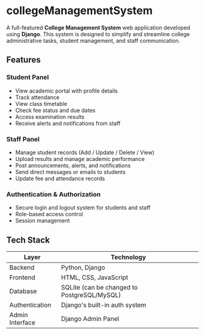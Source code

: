 # collegeManagementSystem

A full-featured **College Management System** web application developed using **Django**. This system is designed to simplify and streamline college administrative tasks, student management, and staff communication.

##  Features

### Student Panel
- View academic portal with profile details
- Track attendance
- View class timetable
- Check fee status and due dates
- Access examination results
- Receive alerts and notifications from staff

###  Staff Panel
- Manage student records (Add / Update / Delete / View)
- Upload results and manage academic performance
- Post announcements, alerts, and notifications
- Send direct messages or emails to students
- Update fee and attendance records

###  Authentication & Authorization
- Secure login and logout system for students and staff
- Role-based access control
- Session management

##  Tech Stack

| Layer           | Technology         |
|----------------|--------------------|
| Backend         | Python, Django     |
| Frontend        | HTML, CSS, JavaScript |
| Database        | SQLite (can be changed to PostgreSQL/MySQL) |
| Authentication  | Django's built-in auth system |
| Admin Interface | Django Admin Panel |

